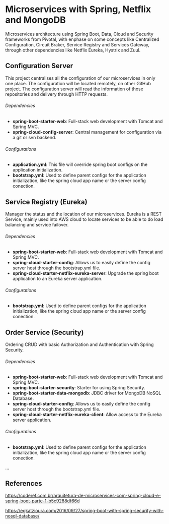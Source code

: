 # Microservices with Spring, Netflix and MongoDB

Microservices architecture using Spring Boot, Data, Cloud and Security frameworks from Pivotal, with enphase on some concepts like Centralized Configuration, Circuit Braker, Service Registry and Services Gateway, through other dependencies like Netflix Eureka, Hystrix and Zuul.

## Configuration Server

This project centralises all the configuration of our microservices in only one place.
The configuration will be located remotely, on other GitHub project.
The configuration server will read the information of those repositories and delivery through HTTP requests.

###### Dependencies

- **spring-boot-starter-web**: Full-stack web development with Tomcat and Spring MVC.
- **spring-cloud-config-server**: Central management for configuration via a git or svn backend.

###### Configurations

- **application.yml**: This file will override spring boot configs on the application initialization.
- **bootstrap.yml**: Used to define parent configs for the application initialization, like the spring cloud app name or the server config conection.

## Service Registry (Eureka)

Manager the status and the location of our microservices.
Eureka is a REST Service, mainly used into AWS cloud to locate services to be able to do load balancing and service failover.

###### Dependencies

- **spring-boot-starter-web**: Full-stack web development with Tomcat and Spring MVC.
- **spring-cloud-starter-config**: Allows us to easily define the config server host through the bootstrap.yml file.
- **spring-cloud-starter-netflix-eureka-server**: Upgrade the spring boot application to an Eureka server application.

###### Configurations

- **bootstrap.yml**: Used to define parent configs for the application initialization, like the spring cloud app name or the server config conection.

## Order Service (Security)

Ordering CRUD with basic Authorization and Authentication with Spring Security.

###### Dependencies

- **spring-boot-starter-web**: Full-stack web development with Tomcat and Spring MVC.
- **spring-boot-starter-security**:  Starter for using Spring Security.
- **spring-boot-starter-data-mongodb**: JDBC driver for MongoDB NoSQL Database.
- **spring-cloud-starter-config**: Allows us to easily define the config server host through the bootstrap.yml file.
- **spring-cloud-starter-netflix-eureka-client**: Allow access to the Eureka server application.

###### Configurations

- **bootstrap.yml**: Used to define parent configs for the application initialization, like the spring cloud app name or the server config conection.

...

## References

https://coderef.com.br/arquitetura-de-microservices-com-spring-cloud-e-spring-boot-parte-1-b5c9288df66d

https://egkatzioura.com/2016/09/27/spring-boot-with-spring-security-with-nosql-database/